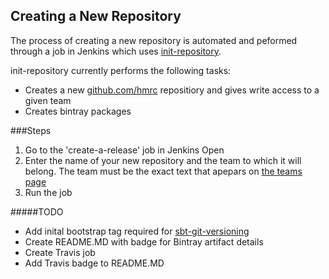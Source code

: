 ---
---

## Creating a New Repository
The process of creating a new repository is automated and peformed through a job in Jenkins which uses [init-repository](https://github.com/hmrc/init-repository).

init-repository currently performs the following tasks:

- Creates a new [github.com/hmrc](https://github.com/hmrc) repositiory and gives write access to a given team
- Creates bintray packages

###Steps
1. Go to the 'create-a-release' job in Jenkins Open
2. Enter the name of your new repository and the team to which it will belong. The team must be the exact text that apepars on [the teams page](https://github.com/orgs/hmrc/teams)
3. Run the job

#####TODO
- Add inital bootstrap tag required for [sbt-git-versioning](https://github.com/hmrc/sbt-git-versioning)
- Create README.MD with badge for Bintray artifact details
- Create Travis job
- Add Travis badge to README.MD
